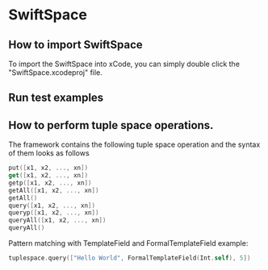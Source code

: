 # SwiftSpace

## How to import SwiftSpace
To import the SwiftSpace into xCode, you can simply double click the "SwiftSpace.xcodeproj" file.

## Run test examples

## How to perform tuple space operations.
The framework contains the following tuple space operation and the syntax of them looks as follows
```swift
put([x1, x2, ..., xn])
get([x1, x2, ..., xn])
getp([x1, x2, ..., xn])
getAll([x1, x2, ..., xn])
getAll()
query([x1, x2, ..., xn])
queryp([x1, x2, ..., xn])
queryAll([x1, x2, ..., xn])
queryAll()
```
Pattern matching with TemplateField and FormalTemplateField example:
```swift
tuplespace.query(["Hello World", FormalTemplateField(Int.self), 5])
```
